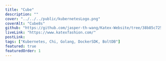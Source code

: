 ```yaml
---
title: "Cube"
description: ""
cover: "../../../public/kubernetesLogo.png"
coverAlt: "Cube8s"
github: "https://github.com/jasper-th-wang/Katex-Website/tree/38b85c72583bf99627e319d76917ea24d3cdad7d"
liveLink: "https://www.katexfashion.com/"
postLink: 
tags: ["Kubernetes, Chi, Golang, DockerSDK, BoltDB"]
featured: true
featuredOrder: 1
---
```

